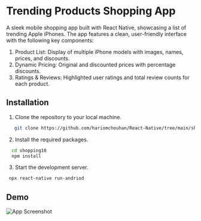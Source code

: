 
# Trending Products Shopping App

A sleek mobile shopping app built with React Native, showcasing a list of trending Apple iPhones. The app features a clean, user-friendly interface with the following key components:

1. Product List: Display of multiple iPhone models with images, names, prices, and discounts.
2. Dynamic Pricing: Original and discounted prices with percentage discounts.
3. Ratings & Reviews: Highlighted user ratings and total review counts for each product.

## Installation

1. Clone the repository to your local machine.

```bash
   git clone https://github.com/hariomchouhan/React-Native/tree/main/shopping10
```

2. Install the required packages.

```bash
  cd shopping10
  npm install
```

3. Start the development server.

```bash
 npx react-native run-andriod
```

## Demo

![App Screenshot](https://github.com/user-attachments/assets/eec3b8e5-8755-4568-86ae-3c765ff2552e)

